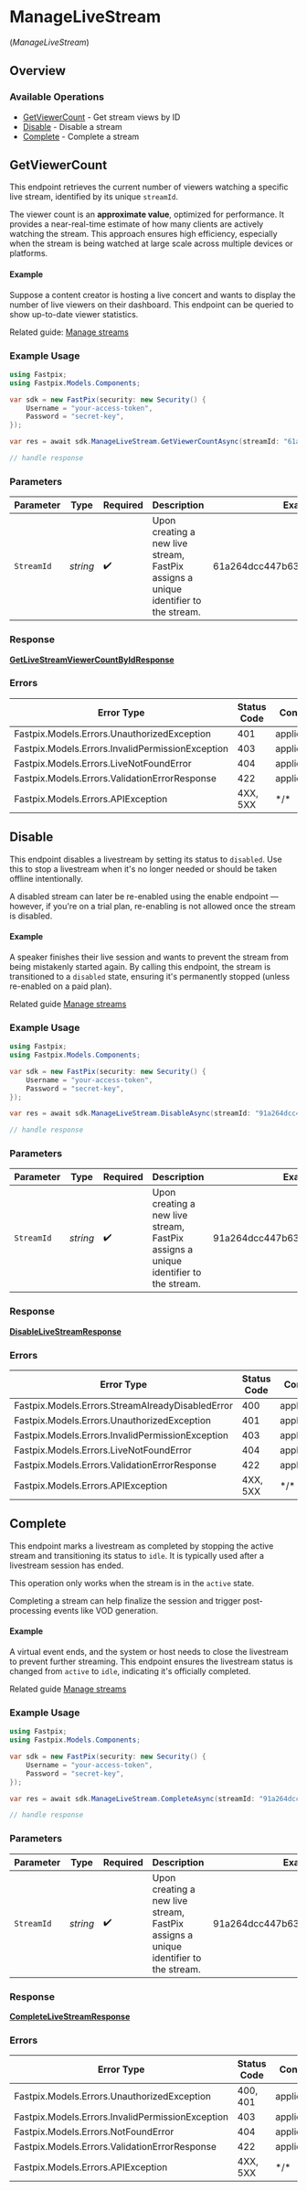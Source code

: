 # ManageLiveStream
(*ManageLiveStream*)

## Overview

### Available Operations

* [GetViewerCount](#getviewercount) - Get stream views by ID
* [Disable](#disable) - Disable a stream
* [Complete](#complete) - Complete a stream

## GetViewerCount

This endpoint retrieves the current number of viewers watching a specific live stream, identified by its unique `streamId`.

The viewer count is an **approximate value**, optimized for performance. It provides a near-real-time estimate of how many clients are actively watching the stream. This approach ensures high efficiency, especially when the stream is being watched at large scale across multiple devices or platforms.

#### Example

Suppose a content creator is hosting a live concert and wants to display the number of live viewers on their dashboard. This endpoint can be queried to show up-to-date viewer statistics.

Related guide: <a href="https://docs.fastpix.io/docs/manage-streams">Manage streams</a>

### Example Usage

<!-- UsageSnippet language="csharp" operationID="get-live-stream-viewer-count-by-id" method="get" path="/live/streams/{streamId}/viewer-count" -->
```csharp
using Fastpix;
using Fastpix.Models.Components;

var sdk = new FastPix(security: new Security() {
    Username = "your-access-token",
    Password = "secret-key",
});

var res = await sdk.ManageLiveStream.GetViewerCountAsync(streamId: "61a264dcc447b63da6fb79ef925cd76d");

// handle response
```

### Parameters

| Parameter                                                                           | Type                                                                                | Required                                                                            | Description                                                                         | Example                                                                             |
| ----------------------------------------------------------------------------------- | ----------------------------------------------------------------------------------- | ----------------------------------------------------------------------------------- | ----------------------------------------------------------------------------------- | ----------------------------------------------------------------------------------- |
| `StreamId`                                                                          | *string*                                                                            | :heavy_check_mark:                                                                  | Upon creating a new live stream, FastPix assigns a unique identifier to the stream. | 61a264dcc447b63da6fb79ef925cd76d                                                    |

### Response

**[GetLiveStreamViewerCountByIdResponse](../../Models/Requests/GetLiveStreamViewerCountByIdResponse.md)**

### Errors

| Error Type                                       | Status Code                                      | Content Type                                     |
| ------------------------------------------------ | ------------------------------------------------ | ------------------------------------------------ |
| Fastpix.Models.Errors.UnauthorizedException      | 401                                              | application/json                                 |
| Fastpix.Models.Errors.InvalidPermissionException | 403                                              | application/json                                 |
| Fastpix.Models.Errors.LiveNotFoundError          | 404                                              | application/json                                 |
| Fastpix.Models.Errors.ValidationErrorResponse    | 422                                              | application/json                                 |
| Fastpix.Models.Errors.APIException               | 4XX, 5XX                                         | \*/\*                                            |

## Disable

This endpoint disables a livestream by setting its status to `disabled`. Use this to stop a livestream when it's no longer needed or should be taken offline intentionally.

A disabled stream can later be re-enabled using the enable endpoint — however, if you're on a trial plan, re-enabling is not allowed once the stream is disabled.

#### Example

A speaker finishes their live session and wants to prevent the stream from being mistakenly started again. By calling this endpoint, the stream is transitioned to a `disabled` state, ensuring it's permanently stopped (unless re-enabled on a paid plan).

Related guide <a href="https://docs.fastpix.io/docs/manage-streams">Manage streams</a>

### Example Usage

<!-- UsageSnippet language="csharp" operationID="disable-live-stream" method="put" path="/live/streams/{streamId}/live-disable" -->
```csharp
using Fastpix;
using Fastpix.Models.Components;

var sdk = new FastPix(security: new Security() {
    Username = "your-access-token",
    Password = "secret-key",
});

var res = await sdk.ManageLiveStream.DisableAsync(streamId: "91a264dcc447b63da6fb79ef925cd76d");

// handle response
```

### Parameters

| Parameter                                                                           | Type                                                                                | Required                                                                            | Description                                                                         | Example                                                                             |
| ----------------------------------------------------------------------------------- | ----------------------------------------------------------------------------------- | ----------------------------------------------------------------------------------- | ----------------------------------------------------------------------------------- | ----------------------------------------------------------------------------------- |
| `StreamId`                                                                          | *string*                                                                            | :heavy_check_mark:                                                                  | Upon creating a new live stream, FastPix assigns a unique identifier to the stream. | 91a264dcc447b63da6fb79ef925cd76d                                                    |

### Response

**[DisableLiveStreamResponse](../../Models/Requests/DisableLiveStreamResponse.md)**

### Errors

| Error Type                                       | Status Code                                      | Content Type                                     |
| ------------------------------------------------ | ------------------------------------------------ | ------------------------------------------------ |
| Fastpix.Models.Errors.StreamAlreadyDisabledError | 400                                              | application/json                                 |
| Fastpix.Models.Errors.UnauthorizedException      | 401                                              | application/json                                 |
| Fastpix.Models.Errors.InvalidPermissionException | 403                                              | application/json                                 |
| Fastpix.Models.Errors.LiveNotFoundError          | 404                                              | application/json                                 |
| Fastpix.Models.Errors.ValidationErrorResponse    | 422                                              | application/json                                 |
| Fastpix.Models.Errors.APIException               | 4XX, 5XX                                         | \*/\*                                            |

## Complete

This endpoint marks a livestream as completed by stopping the active stream and transitioning its status to `idle`. It is typically used after a livestream session has ended.

This operation only works when the stream is in the `active` state.

Completing a stream can help finalize the session and trigger post-processing events like VOD generation.

#### Example

A virtual event ends, and the system or host needs to close the livestream to prevent further streaming. This endpoint ensures the livestream status is changed from `active` to `idle`, indicating it's officially completed.

Related guide <a href="https://docs.fastpix.io/docs/manage-streams">Manage streams</a>

### Example Usage

<!-- UsageSnippet language="csharp" operationID="complete-live-stream" method="put" path="/live/streams/{streamId}/finish" -->
```csharp
using Fastpix;
using Fastpix.Models.Components;

var sdk = new FastPix(security: new Security() {
    Username = "your-access-token",
    Password = "secret-key",
});

var res = await sdk.ManageLiveStream.CompleteAsync(streamId: "91a264dcc447b63da6fb79ef925cd76d");

// handle response
```

### Parameters

| Parameter                                                                           | Type                                                                                | Required                                                                            | Description                                                                         | Example                                                                             |
| ----------------------------------------------------------------------------------- | ----------------------------------------------------------------------------------- | ----------------------------------------------------------------------------------- | ----------------------------------------------------------------------------------- | ----------------------------------------------------------------------------------- |
| `StreamId`                                                                          | *string*                                                                            | :heavy_check_mark:                                                                  | Upon creating a new live stream, FastPix assigns a unique identifier to the stream. | 91a264dcc447b63da6fb79ef925cd76d                                                    |

### Response

**[CompleteLiveStreamResponse](../../Models/Requests/CompleteLiveStreamResponse.md)**

### Errors

| Error Type                                       | Status Code                                      | Content Type                                     |
| ------------------------------------------------ | ------------------------------------------------ | ------------------------------------------------ |
| Fastpix.Models.Errors.UnauthorizedException      | 400, 401                                         | application/json                                 |
| Fastpix.Models.Errors.InvalidPermissionException | 403                                              | application/json                                 |
| Fastpix.Models.Errors.NotFoundError              | 404                                              | application/json                                 |
| Fastpix.Models.Errors.ValidationErrorResponse    | 422                                              | application/json                                 |
| Fastpix.Models.Errors.APIException               | 4XX, 5XX                                         | \*/\*                                            |